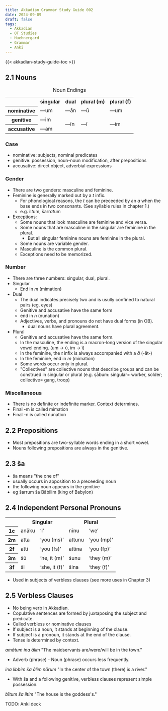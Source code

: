 ```yaml
---
title: Akkadian Grammar Study Guide 002
date: 2024-09-09
draft: false
tags:
  - Akkadian
  - OT Studies
  - Huehnergard
  - Grammar
  - Anki
---
```


{{< akkadian-study-guide-toc >}}

<print-section>

## 2.1 Nouns

<table>
    <caption>Noun Endings</caption>
    <tr>
        <th></th>
        <th>singular</th>
        <th>dual</th>
        <th>plural (m)</th>
        <th>plural (f)</th>
    </tr>
    <tr>
        <th>nominative</th>
        <td>—um</td>
        <td>—ān</td>
        <td>—ū</td>
        <td>—um</td>
    </tr>
    <tr>
        <th>genitive</td>
        <td>—im</td>
        <td rowspan=2>—īn</td>
        <td rowspan=2>—ī</td>
        <td rowspan=2>—im</td>
    </tr>
    <tr>
        <th>accusative</th>
        <td>—am</td>
    </tr>
</table>

### Case
- nominative: subjects, nominal predicates
- genitive: possession, noun-noun modification, after prepositions
- accusative: direct object, adverbial expressions

### Gender
- There are two genders: masculine and feminine.
- Feminine is generally marked out by a *t* infix. 
    - For phonological reasons, the *t* can be preceeded by an *a* when the base ends in two consonants. (See syllable rules in chapter 1.)
    - e.g. il*t*um, šarr*at*um
- Exceptions:
    - Some nouns that look masculine are feminine and vice versa.
    - Some nouns that are masculine in the singular are feminine in the plural.
        - But all singular feminine nouns are feminine in the plural.
    - Some nouns are variable gender.
    - Masculine is the common plural.
    - Exceptions need to be memorized.

### Number
- There are three numbers: singular, dual, plural.
- Singular
    - End in *m* (mimation)
- Dual
    - The dual indicates precisely two and is usully confined to natural pairs (eg, eyes)
    - Genitive and accusative have the same form
    - end in *n* (nunation)
    - Adjectives, verbs, and pronouns do not have dual forms (in OB).
        - dual nouns have plural agreement.
- Plural
    - Genitive and accusative have the same form.
    - In the masculine, the ending is a macron-long version of the singular vowel ending. (um -> ū, im -> ī)
    - In the feminine, the *t* infix is always accompanied with a *ā* (-āt-)
    - In the feminine, end in *m* (mimation)
    - Some words occur only in plural.
    - "Collectives" are collective nouns that describe groups and can be construed in singular or plural (e.g. ṣābum: singular= worker, solder; collective= gang, troop)

### Miscellaneous
- There is no definite or indefinite marker. Context determines.
- Final -m is called mimation
- Final -n is called nunation


## 2.2 Prepositions

- Most prepositions are two-syllable words ending in a short vowel.
- Nouns following prepositions are always in the genitive.

## 2.3 ša

- ša means "the one of"
- usually occurs in apposition to a preceeding noun
- the following noun appears in the genitive
- eg šarrum ša Bābilim (king of Babylon)

## 2.4 Independent Personal Pronouns

<table>
    <tr>
        <th></th>
        <th colspan=2>Singular</th>
        <th colspan=2>Plural</th>
    </tr>
    <tr>
        <th>1c</th>
        <td>anāku</td>
        <td>‘I’</td>
        <td>nīnu</td>
        <td>‘we’</td>
    </tr>
    <tr>
        <th>2m</th>
        <td>atta</td>
        <td>‘you (ms)’</td>
        <td>attunu</td>
        <td>‘you (mp)’</td>
    </tr>
    <tr>
        <th>2f</th>
        <td>atti</td>
        <td>‘you (fs)’</td>
        <td>attina</td>
        <td>‘you (fp)’</td>
    </tr>
    <tr>
        <th>3m</th>
        <td>šū</td>
        <td>‘he, it (m)’</td>
        <td>šunu</td>
        <td>‘they (m)’</td>
    </tr>
    <tr>
        <th>3f</th>
        <td>ši</td>
        <td>‘she, it (f)’</td>
        <td>šina</td>
        <td>‘they (f)’</td>
    </tr>
</table>

- Used in subjects of verbless clauses (see more uses in Chapter 3)

## 2.5 Verbless Clauses

- No being verb in Akkadian.
- Copulative sentences are formed by juxtaposing the subject and predicate. 
- Called verbless or nominative clauses
- If subject is a noun, it stands at beginning of the clause.
- If subjecf is a pronoun, it stands at the end of the clause.
- Tense is determined by context.

*amātum ina ālim* "The maidservants are/were/will be in the town."

- Adverb (phrase) - Noun (phrase) occurs less frequently.

*ina libbim ša ālim nārum* "In the center of the town (there) is a river."

- With ša and a following genitive, verbless clauses represent simple possession.

*bītum ša iltim* "The house is the goddess's."

</print-section>

TODO: Anki deck
